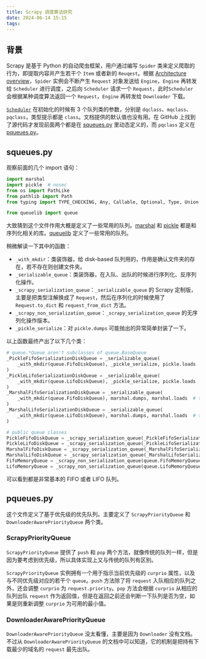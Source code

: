 ```yaml
---
title: Scrapy 调度算法研究
date: 2024-06-14 15:15
tags:
---
```


## 背景

Scrapy 是基于 Python 的自动爬虫框架，用户通过编写 `Spider` 类来定义爬取的行为，即提取内容并产生若干个 `Item` 或者新的 `Reuqest`。根据 [Architecture overview](https://docs.scrapy.org/en/latest/topics/architecture.html)，`Spider` 实例会不断产生 `Request` 对象发送给 `Engine`，`Engine` 再转发给 `Scheduler` 进行调度，之后向 `Scheduler` 请求一个 `Request`，此时`Scheduler` 会根据某种调度算法返回一个 `Request`，`Engine` 再转发给 `Downloader` 下载。

[`Scheduler`](https://docs.scrapy.org/en/latest/topics/scheduler.html#default-scrapy-scheduler) 在初始化的时候有 3 个队列类的参数，分别是 `dqclass`、`mqclass`、`pqclass`，类型提示都是 `class`。文档提供的默认值也没有用。在 GitHub 上找到了源代码才发现前面两个都是在 [squeues.py](https://github.com/scrapy/scrapy/blob/master/scrapy/squeues.py#L159) 里动态定义的，而 `pqclass` 定义在 [pqueues.py](https://github.com/scrapy/scrapy/blob/master/scrapy/pqueues.py)。

## squeues.py

观察前面的几个 import 语句：

```py
import marshal
import pickle  # nosec
from os import PathLike
from pathlib import Path
from typing import TYPE_CHECKING, Any, Callable, Optional, Type, Union

from queuelib import queue
```

大致猜到这个文件作用大概是定义了一些常用的队列。[marshal](https://docs.python.org/zh-cn/3/library/marshal.html) 和 [pickle](https://docs.python.org/zh-cn/3/library/pickle.html) 都是和序列化相关的库。[queuelib](https://github.com/scrapy/queuelib) 定义了一些常用的队列。

稍微解读一下其中的函数：
- `_with_mkdir`：类装饰器，给 disk-based 队列用的，作用是确认文件夹的存在，若不存在则创建文件夹。
- `_serializable_queue`：类装饰器，在入队、出队的时候进行序列化、反序列化操作。
- `_scrapy_serialization_queue`：`_serializable_queue` 的 Scrapy 定制版，主要是把类型注解换成了 `Request`，然后在序列化的时候使用了 `Request.to_dict` 和 `request_from_dict` 方法。
- `_scrapy_non_serialization_queue`：`_scrapy_serialization_queue` 的无序列化操作版本。
- `_pickle_serialize`：对 `pickle.dumps` 可能抛出的异常简单封装了一下。

以上函数最终产出了以下几个类：

```py
# queue.*Queue aren't subclasses of queue.BaseQueue
_PickleFifoSerializationDiskQueue = _serializable_queue(
    _with_mkdir(queue.FifoDiskQueue), _pickle_serialize, pickle.loads  # type: ignore[arg-type]
)
_PickleLifoSerializationDiskQueue = _serializable_queue(
    _with_mkdir(queue.LifoDiskQueue), _pickle_serialize, pickle.loads  # type: ignore[arg-type]
)
_MarshalFifoSerializationDiskQueue = _serializable_queue(
    _with_mkdir(queue.FifoDiskQueue), marshal.dumps, marshal.loads  # type: ignore[arg-type]
)
_MarshalLifoSerializationDiskQueue = _serializable_queue(
    _with_mkdir(queue.LifoDiskQueue), marshal.dumps, marshal.loads  # type: ignore[arg-type]
)

# public queue classes
PickleFifoDiskQueue = _scrapy_serialization_queue(_PickleFifoSerializationDiskQueue)
PickleLifoDiskQueue = _scrapy_serialization_queue(_PickleLifoSerializationDiskQueue)
MarshalFifoDiskQueue = _scrapy_serialization_queue(_MarshalFifoSerializationDiskQueue)
MarshalLifoDiskQueue = _scrapy_serialization_queue(_MarshalLifoSerializationDiskQueue)
FifoMemoryQueue = _scrapy_non_serialization_queue(queue.FifoMemoryQueue)  # type: ignore[arg-type]
LifoMemoryQueue = _scrapy_non_serialization_queue(queue.LifoMemoryQueue)  # type: ignore[arg-type]
```

可以看到都是非常基本的 FIFO 或者 LIFO 队列。

## pqueues.py

这个文件定义了基于优先级的优先队列。主要定义了 `ScrapyPriorityQueue` 和 `DownloaderAwarePriorityQueue` 两个类。

### ScrapyPriorityQueue

`ScrapyPriorityQueue` 提供了 `push` 和 `pop` 两个方法，就像传统的队列一样，但是因为要考虑到优先级，所以具体实现上又与传统的队列有区别。

`ScrapyPriorityQueue` 实例拥有一个用于指示当前优先级的 `curprio` 属性，以及与不同优先级对应的若干个 `queue`。`push` 方法除了将 `request` 入队相应的队列之外，还会调整 `curprio` 为 `request.priority`。`pop` 方法会根据  `curprio` 从相应的队列出队 `request` 作为返回值，但是在返回之前还会判断一下队列是否为空，如果是则重新调整 `curprio` 为可用的最小值。

### DownloaderAwarePriorityQueue

`DownloaderAwarePriorityQueue` 没太看懂，主要是因为 `Downloader` 没有文档。不过从 `DownloaderAwarePriorityQueue` 的文档中可以知道，它的机制是把持有下载最少的域名的 `request` 最先出队。

